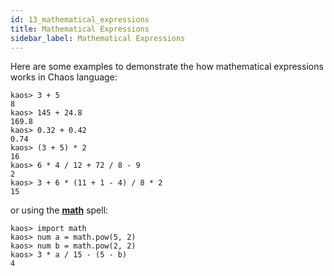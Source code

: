 ```yaml
---
id: 13_mathematical_expressions
title: Mathematical Expressions
sidebar_label: Mathematical Expressions
---
```


Here are some examples to demonstrate the how mathematical expressions works in Chaos language:

```chaos
kaos> 3 + 5
8
kaos> 145 + 24.8
169.8
kaos> 0.32 + 0.42
0.74
kaos> (3 + 5) * 2
16
kaos> 6 * 4 / 12 + 72 / 8 - 9
2
kaos> 3 + 6 * (11 + 1 - 4) / 8 * 2
15
```

or using the [**math**](spells/math.md) spell:

```chaos
kaos> import math
kaos> num a = math.pow(5, 2)
kaos> num b = math.pow(2, 2)
kaos> 3 * a / 15 - (5 - b)
4
```
